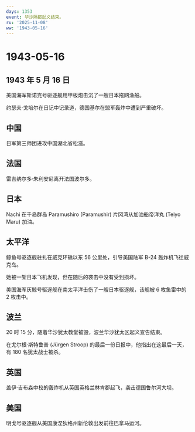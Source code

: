 ```yaml
---
days: 1353
event: 华沙隔都起义结束。
ru: '2025-11-08'
ww: '1943-05-16'
---
```


# 1943-05-16

## 1943 年 5 月 16 日

美国海军斯诺克号驱逐舰用甲板炮击沉了一艘日本拖网渔船。

约瑟夫·戈培尔在日记中记录道，德国基尔在盟军轰炸中遭到严重破坏。

## 中国

日军第三师团进攻中国湖北省松滋。

## 法国

雷吉纳尔多·朱利安尼离开法国波尔多。

## 日本

Nachi 在千岛群岛 Paramushiro (Paramushir) 片冈湾从加油船帝洋丸 (Teiyo
Maru) 加油。

## 太平洋

鲸鱼号驱逐舰驻扎在威克环礁以东 56 公里处，引导美国陆军 B-24
轰炸机飞往威克岛。

她被一架日本飞机发现，但在随后的袭击中没有受到损坏。

美国海军灰鲸号驱逐舰在南太平洋击伤了一艘日本驱逐舰，该舰被 6 枚鱼雷中的
2 枚击中。

## 波兰

20 时 15 分，随着华沙犹太教堂被毁，波兰华沙犹太区起义宣告结束。

在尤尔根·斯特鲁普 (Jürgen Stroop)
的最后一份日报中，他指出在这最后一天，有 180 名犹太战士被杀。

## 英国

盖伊·吉布森中校的轰炸机从英国英格兰林肯郡起飞，袭击德国鲁尔河大坝。

## 美国

明戈号驱逐舰从美国康涅狄格州新伦敦出发前往巴拿马运河。